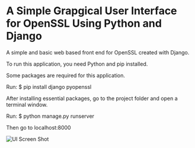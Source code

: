 # A Simple Grapgical User Interface for OpenSSL Using Python and Django
 A simple and basic web based front end for OpenSSL created with Django.

To run this application, you need Python and pip installed.
 
 
 Some packages are required for this application.
 
 Run:
 $ pip install django pyopenssl
 
 After installing essential packages, go to the project folder and open a terminal window.
 
 Run:
 $ python manage.py runserver
 
 
 
 Then go to localhost:8000


 ![UI Screen Shot](/openssl_simple_gui_django/static/ss.jpeg "UI Screen Shot")
